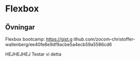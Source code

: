# Flexbox

## Övningar

Flexbox bootcamp: https://gist.g ithub.com/zocom-christoffer-wallenberg/ee40fe8e9df9acbe5a4ecb59a5586cd6




HEJHEJHEJ
Testar vi detta